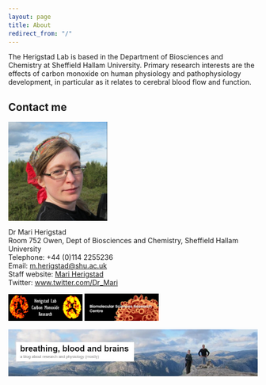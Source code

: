 ```yaml
---
layout: page
title: About
redirect_from: "/"
---
```

The Herigstad Lab is based in the Department of Biosciences and Chemistry at Sheffield Hallam University. Primary research interests are the effects of carbon monoxide on human physiology and pathophysiology development, in particular as it relates to cerebral blood flow and function. 

## Contact me
  
<img src="/assets/mariherigstadportrait.jpg" alt="Mari Herigstad" align="middle" style="width: 200px;"/> 

Dr Mari Herigstad<br>
Room 752 Owen, Dept of Biosciences and Chemistry, Sheffield Hallam University<br>
Telephone: +44 (0)114 2255236<br>
Email: <m.herigstad@shu.ac.uk><br>
Staff website: <a href="https://www.shu.ac.uk/about-us/our-people/staff-profiles/mari-herigstad">Mari Herigstad</a><br>
Twitter: <a href="https://twitter.com/Dr_Mari">www.twitter.com/Dr_Mari</a><br>

<p float="left">
  <img src="/assets/lab_logo.jpg" alt="Herigstad Lab" style="width: 150px;" /> 
  <img src="/assets/BMRC_logo.jpg" alt="BMRC" style="width: 150px;" />   
</p>

<a href="https://mariherigstad.wordpress.com"><img src="/assets/blog_banner.jpg" alt="Blog" align="middle" style="width: 600px;"/> </a><br>
